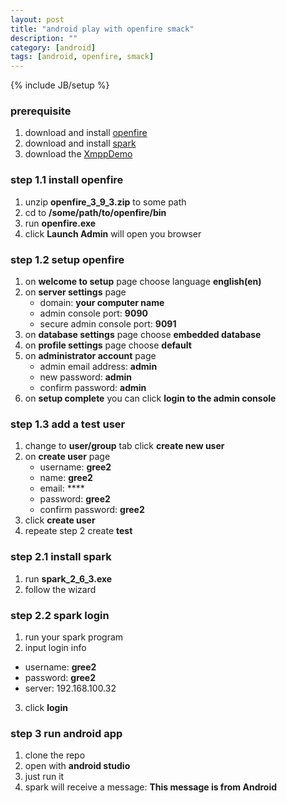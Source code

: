```yaml
---
layout: post
title: "android play with openfire smack"
description: ""
category: [android]
tags: [android, openfire, smack]
---
```

{% include JB/setup %}

### prerequisite

1. download and install [openfire](http://www.igniterealtime.org/projects/openfire/)
2. download and install [spark](http://www.igniterealtime.org/downloads/index.jsp)
3. download the [XmppDemo](https://github.com/gree2/XmppDemo)

### step 1.1 install openfire

1. unzip **openfire_3_9_3.zip** to some path
2. cd to **/some/path/to/openfire/bin**
3. run **openfire.exe**
4. click **Launch Admin** will open you browser

### step 1.2 setup openfire

1. on **welcome to setup** page choose language **english(en)**
2. on **server settings** page
    * domain: **your computer name**
    * admin console port: **9090**
    * secure admin console port: **9091**
3. on **database settings** page choose **embedded database**
4. on **profile settings** page choose **default**
5. on **administrator account** page
    * admin email address: **admin**
    * new password: **admin**
    * confirm password: **admin**
6. on **setup complete** you can click **login to the admin console**

### step 1.3 add a test user

1. change to **user/group** tab click **create new user**
2. on **create user** page
    * username: **gree2**
    * name: **gree2**
    * email: ****
    * password: **gree2**
    * confirm password: **gree2**
3. click **create user**
4. repeate step 2 create **test**

### step 2.1 install spark

1. run **spark_2_6_3.exe**
2. follow the wizard

### step 2.2 spark login

1. run your spark program
2. input login info
* username: **gree2**
* password: **gree2**
* server: 192.168.100.32
3. click **login**

### step 3 run android app

1. clone the repo
2. open with **android studio**
3. just run it
4. spark will receive a message: **This message is from Android**
